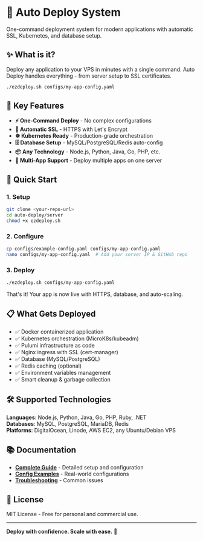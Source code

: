 # 🚀 Auto Deploy System

One-command deployment system for modern applications with automatic SSL, Kubernetes, and database setup.

## ✨ What is it?

Deploy any application to your VPS in minutes with a single command. Auto Deploy handles everything - from server setup to SSL certificates.

```bash
./ezdeploy.sh configs/my-app-config.yaml
```

## 🎯 Key Features

- **⚡ One-Command Deploy** - No complex configurations
- **🔐 Automatic SSL** - HTTPS with Let's Encrypt
- **☸️ Kubernetes Ready** - Production-grade orchestration
- **🗄️ Database Setup** - MySQL/PostgreSQL/Redis auto-config
- **📦 Any Technology** - Node.js, Python, Java, Go, PHP, etc.
- **🔄 Multi-App Support** - Deploy multiple apps on one server

## 🚀 Quick Start

### 1. Setup
```bash
git clone <your-repo-url>
cd auto-deploy/server
chmod +x ezdeploy.sh
```

### 2. Configure
```bash
cp configs/example-config.yaml configs/my-app-config.yaml
nano configs/my-app-config.yaml  # Add your server IP & GitHub repo
```

### 3. Deploy
```bash
./ezdeploy.sh configs/my-app-config.yaml
```

That's it! Your app is now live with HTTPS, database, and auto-scaling.

## 📋 What Gets Deployed

- ✅ Docker containerized application
- ✅ Kubernetes orchestration (MicroK8s/kubeadm)
- ✅ Pulumi infrastructure as code
- ✅ Nginx ingress with SSL (cert-manager)
- ✅ Database (MySQL/PostgreSQL)
- ✅ Redis caching (optional)
- ✅ Environment variables management
- ✅ Smart cleanup & garbage collection

## 🛠️ Supported Technologies

**Languages**: Node.js, Python, Java, Go, PHP, Ruby, .NET  
**Databases**: MySQL, PostgreSQL, MariaDB, Redis  
**Platforms**: DigitalOcean, Linode, AWS EC2, any Ubuntu/Debian VPS

## 📚 Documentation

- **[Complete Guide](server/README.md)** - Detailed setup and configuration
- **[Config Examples](server/configs/)** - Real-world configurations
- **[Troubleshooting](server/README.md#troubleshooting)** - Common issues

## 📄 License

MIT License - Free for personal and commercial use.

---

**Deploy with confidence. Scale with ease.** 🚀